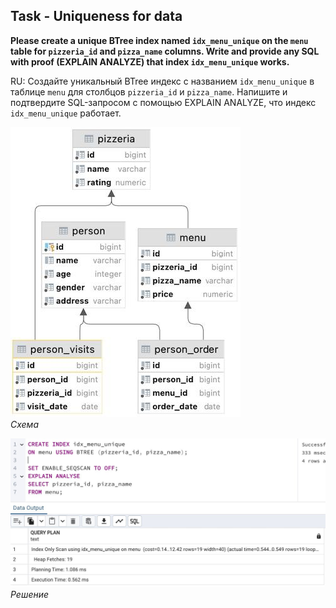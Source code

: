 ## Task - Uniqueness for data

**Please create a unique BTree index named `idx_menu_unique` on the `menu` table for `pizzeria_id` and `pizza_name` columns. Write and provide any SQL with proof (EXPLAIN ANALYZE) that index `idx_menu_unique` works.**

RU: Cоздайте уникальный BTree индекс с названием `idx_menu_unique` в таблице `menu` для столбцов `pizzeria_id` и `pizza_name`. Напишите и подтвердите SQL-запросом с помощью EXPLAIN ANALYZE, что индекс `idx_menu_unique` работает.

![Screenshot](../screenshots/scheme.jpg "Схема")\
*Схема*

![Screenshot](../screenshots/ex04.jpg "Решение")\
*Решение*